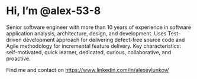 # Hi, I’m @alex-53-8

Senior software engineer with more than 10 years of experience in software application analysis, architecture, design, and development. Uses Test-driven development approach for delivering defect-free source code and Agile methodology for incremental feature delivery. Key characteristics: self-motivated, quick learner, dedicated, curious, collaborative, and proactive.

Find me and contact on https://www.linkedin.com/in/alexeylunkov/
